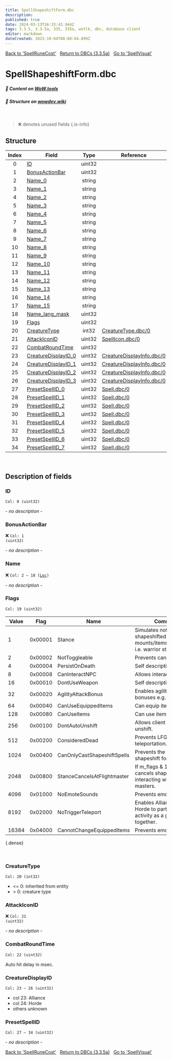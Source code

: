 ```yaml
---
title: SpellShapeshiftForm.dbc
description: 
published: true
date: 2024-03-13T16:33:43.944Z
tags: 3.3.5, 3.3.5a, 335, 335a, wotlk, dbc, database client
editor: markdown
dateCreated: 2023-10-04T08:08:04.899Z
---
```


<a href="https://trinitycore.info/files/DBC/335/spellrunecost" class="mt-5 v-btn v-btn--depressed v-btn--flat v-btn--outlined theme--light v-size--default darkblue--text text--lighten-3"><span class="v-btn__content"><i aria-hidden="true" class="v-icon notranslate v-icon--left mdi mdi-arrow-left theme--light"></i><span>Back to 'SpellRuneCost'</span></span></a>&nbsp;&nbsp;&nbsp;<a href="https://trinitycore.info/files/DBC/335/DBC" class="mt-5 v-btn v-btn--depressed v-btn--flat v-btn--outlined theme--light v-size--default darkblue--text text--lighten-3"><span class="v-btn__content"><i aria-hidden="true" class="v-icon notranslate v-icon--left mdi mdi-home-outline theme--light"></i><span>Return to DBCs (3.3.5a)</span></span></a>&nbsp;&nbsp;&nbsp;<a href="https://trinitycore.info/files/DBC/335/spellvisual" class="mt-5 v-btn v-btn--depressed v-btn--flat v-btn--outlined theme--light v-size--default darkblue--text text--lighten-3"><span class="v-btn__content"><span>Go to 'SpellVisual'</span><i aria-hidden="true" class="v-icon notranslate v-icon--right mdi mdi-arrow-right theme--light"></i></span></a>

# SpellShapeshiftForm.dbc
##### :open_book: Content on [WoW.tools](https://wow.tools/dbc/?dbc=spellshapeshiftform&build=3.3.5.12340)
##### :pencil: Structure on [wowdev.wiki](https://wowdev.wiki/DB/SpellShapeshiftForm)
&nbsp;

> :x: denotes unused fields
{.is-info}


## Structure

| Index | Field | Type | Reference |
| :---: | --- | :---: | --- |
| 0 | [ID](#id) | uint32 |  |
| 1 | [BonusActionBar](#bonusactionbar) | uint32 |  |
| 2 | [Name_0](#name) | string |  |
| 3 | [Name_1](#name) | string |  |
| 4 | [Name_2](#name) | string |  |
| 5 | [Name_3](#name) | string |  |
| 6 | [Name_4](#name) | string |  |
| 7 | [Name_5](#name) | string |  |
| 8 | [Name_6](#name) | string |  |
| 9 | [Name_7](#name) | string |  |
| 10 | [Name_8](#name) | string |  |
| 11 | [Name_9](#name) | string |  |
| 12 | [Name_10](#name) | string |  |
| 13 | [Name_11](#name) | string |  |
| 14 | [Name_12](#name) | string |  |
| 15 | [Name_13](#name) | string |  |
| 16 | [Name_14](#name) | string |  |
| 17 | [Name_15](#name) | string |  |
| 18 | [Name_lang_mask](#name) | uint32 |  |
| 19 | [Flags](#flags) | uint32 |  |
| 20 | [CreatureType](#creaturetype) | int32 | [CreatureType.dbc/0](/files/DBC/335/creaturetype#id) |
| 21 | [AttackIconID](#attackiconid) | uint32 | [SpellIcon.dbc/0](/files/DBC/335/spellicon#id) |
| 22 | [CombatRoundTime](#combatroundtime) | uint32 |  |
| 23 | [CreatureDisplayID_0](#creaturedisplayid) | uint32 | [CreatureDisplayInfo.dbc/0](/files/DBC/335/creaturedisplayinfo#id) |
| 24 | [CreatureDisplayID_1](#creaturedisplayid) | uint32 | [CreatureDisplayInfo.dbc/0](/files/DBC/335/creaturedisplayinfo#id) |
| 25 | [CreatureDisplayID_2](#creaturedisplayid) | uint32 | [CreatureDisplayInfo.dbc/0](/files/DBC/335/creaturedisplayinfo#id) |
| 26 | [CreatureDisplayID_3](#creaturedisplayid) | uint32 | [CreatureDisplayInfo.dbc/0](/files/DBC/335/creaturedisplayinfo#id) |
| 27 | [PresetSpellID_0](#presetspellid) | uint32 | [Spell.dbc/0](/files/DBC/335/spell#id) |
| 28 | [PresetSpellID_1](#presetspellid) | uint32 | [Spell.dbc/0](/files/DBC/335/spell#id) |
| 29 | [PresetSpellID_2](#presetspellid) | uint32 | [Spell.dbc/0](/files/DBC/335/spell#id) |
| 30 | [PresetSpellID_3](#presetspellid) | uint32 | [Spell.dbc/0](/files/DBC/335/spell#id) |
| 31 | [PresetSpellID_4](#presetspellid) | uint32 | [Spell.dbc/0](/files/DBC/335/spell#id) |
| 32 | [PresetSpellID_5](#presetspellid) | uint32 | [Spell.dbc/0](/files/DBC/335/spell#id) |
| 33 | [PresetSpellID_6](#presetspellid) | uint32 | [Spell.dbc/0](/files/DBC/335/spell#id) |
| 34 | [PresetSpellID_7](#presetspellid) | uint32 | [Spell.dbc/0](/files/DBC/335/spell#id) |
&nbsp;
## Description of fields

### ID
<code>Col: 0 (uint32)</code>

*- no description -*
&nbsp;

### BonusActionBar
:x: <code>Col: 1 (uint32)</code>

*- no description -*
&nbsp;

### Name
:x: <code>Col: 2 &ndash; 18 ([Loc](/how-to/localization))</code>

*- no description -*
&nbsp;

### Flags
<code>Col: 19 (uint32)</code>

| Value | Flag | Name | Comment |
|-------|------|------|---------|
| 1 | 0x00001 | Stance | Simulates not being shapeshifted to allow mounts/items/interactions i.e. warrior stances. |
| 2 | 0x00002 | NotToggleable | Prevents cancellation |
| 4 | 0x00004 | PersistOnDeath | Self descriptive. |
| 8 | 0x00008 | CanInteractNPC | Allows interaction |
| 16 | 0x00010 | DontUseWeapon | Self descriptive. |
| 32 | 0x00020 | AgilityAttackBonus | Enables agility AP bonuses e.g. cat form. |
| 64 | 0x00040 | CanUseEquippedItems | Can equip items. |
| 128 | 0x00080 | CanUseItems | Can use items. |
| 256 | 0x00100 | DontAutoUnshift | Allows client to auto-unshift. |
| 512 | 0x00200 | ConsideredDead | Prevents LFG teleportation. |
| 1024 | 0x00400 | CanOnlyCastShapeshiftSpells | Prevents the use of non-shapeshift form spells. |
| 2048 | 0x00800 | StanceCancelsAtFlightmaster | If m_flags & 1 != 0, cancels shapeshift when interacting with flight masters. |
| 4096 | 0x01000 | NoEmoteSounds | Prevents emote sounds. |
| 8192 | 0x02000 | NoTriggerTeleport | Enables Alliance and Horde to participate in the activity as a group together. |
| 16384 | 0x04000 | CannotChangeEquippedItems | Prevents emote sounds.  |
{.dense}

&nbsp;

### CreatureType
<code>Col: 20 (int32)</code>

* <= 0: inherited from entity
* \> 0: creature type
&nbsp;

### AttackIconID
:x: <code>Col: 21 (uint32)</code>

*- no description -*
&nbsp;

### CombatRoundTime
<code>Col: 22 (uint32)</code>

Auto hit delay in msec.
&nbsp;

### CreatureDisplayID
<code>Col: 23 &ndash; 26 (uint32)</code>

* col 23: Alliance
* col 24: Horde
* others unknown
&nbsp;

### PresetSpellID
<code>Col: 27 &ndash; 34 (uint32)</code>

*- no description -*
&nbsp;

<a href="https://trinitycore.info/files/DBC/335/spellrunecost" class="mt-5 v-btn v-btn--depressed v-btn--flat v-btn--outlined theme--light v-size--default darkblue--text text--lighten-3"><span class="v-btn__content"><i aria-hidden="true" class="v-icon notranslate v-icon--left mdi mdi-arrow-left theme--light"></i><span>Back to 'SpellRuneCost'</span></span></a>&nbsp;&nbsp;&nbsp;<a href="https://trinitycore.info/files/DBC/335/DBC" class="mt-5 v-btn v-btn--depressed v-btn--flat v-btn--outlined theme--light v-size--default darkblue--text text--lighten-3"><span class="v-btn__content"><i aria-hidden="true" class="v-icon notranslate v-icon--left mdi mdi-home-outline theme--light"></i><span>Return to DBCs (3.3.5a)</span></span></a>&nbsp;&nbsp;&nbsp;<a href="https://trinitycore.info/files/DBC/335/spellvisual" class="mt-5 v-btn v-btn--depressed v-btn--flat v-btn--outlined theme--light v-size--default darkblue--text text--lighten-3"><span class="v-btn__content"><span>Go to 'SpellVisual'</span><i aria-hidden="true" class="v-icon notranslate v-icon--right mdi mdi-arrow-right theme--light"></i></span></a>
